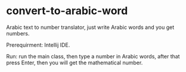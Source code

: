 # convert-to-arabic-word
Arabic text to number translator, just write Arabic words and you get numbers.

Prerequirment: Intellij IDE.

Run: run the main class, then type a number in Arabic words, after that press Enter, then you will get the mathematical number.
